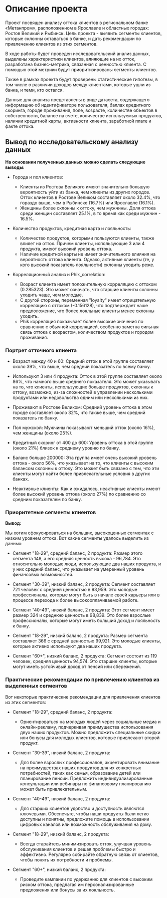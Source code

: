# Описание проекта

Проект посвящен анализу оттока клиентов в региональном банке «Метанпром», расположенном в Ярославле и областных городах: Ростов Великий и Рыбинск. Цель проекта - выявить сегменты клиентов, которые склонны оставаться в банке, и дать рекомендации по привлечению клиентов из этих сегментов.

В ходе работы будет проведен исследовательский анализ данных, выделены характеристики клиентов, влияющие на их отток, разработана бизнес-метрика, связанная с ценностью клиента. С помощью этой метрики будут приоритизированы сегменты клиентов.

Также в рамках проекта будут проверены статистические гипотезы, в том числе о различии доходов между клиентами, которые ушли из банка, и теми, кто остался.

Данные для анализа представлены в виде датасета, содержащего информацию об идентификаторе пользователя, баллах кредитного скоринга, городе проживания, поле, возрасте, количестве объектов в собственности, балансе на счете, количестве используемых продуктов, наличии кредитной карты, активности клиента, заработной плате и факте оттока.

## Вывод по исследовательскому анализу данных

**На основании полученных данных можно сделать следующие выводы:**

- Города и пол клиентов:

    - Клиенты из Ростова Великого имеют значительно большую вероятность уйти из банка, чем клиенты из других городов. Отток клиентов в Ростове Великом составляет около 32.4%, что гораздо выше, чем в Рыбинске (16.7%) или Ярославле (16.1%).
    - Женщины более склонны к оттоку, чем мужчины. Доля оттока среди женщин составляет 25.1%, в то время как среди мужчин - 16.5%.


- Количество продуктов, кредитная карта и лояльность:

    - Количество продуктов, которыми пользуются клиенты, также влияет на отток. Причем клиенты, использующие 3 или 4 продукта, имеют высокий уровень оттока.
    - Наличие кредитной карты не имеет значительного влияния на вероятность оттока клиента. Однако, активные клиенты (те, у кого высокий показатель лояльности) склонны уходить реже.
   
   
- Корреляционный анализ и Phik_correlation:

    - Возраст клиента имеет положительную корреляцию с оттоком (0.285323). Это может означать, что старшие клиенты склонны уходить чаще, чем молодые.
    - С другой стороны, переменная "loyalty" имеет отрицательную корреляцию с оттоком (-0.156128), что подтверждает наше предположение, что более лояльные клиенты менее склонны уходить.
    - Phik корреляция показывает более высокие значения по сравнению с обычной корреляцией, особенно заметна сильная связь оттока с возрастом, количеством продуктов и городом проживания.


 ### Портрет отточного клиента

 - Возраст между 40 и 60: Средний отток в этой группе составляет около 39%, что выше, чем средний показатель по всему банку.


- Используют 3 или 4 продукта: Отток в этой группе составляет около 86%, что намного выше среднего показателя. Это может указывать на то, что клиенты, использующие больше продуктов, склонны к оттоку, возможно, из-за сложностей в управлении несколькими продуктами или недовольства одним или несколькими из них.


- Проживают в Ростове Великом: Средний уровень оттока в этом городе составляет около 32%, что также выше, чем средний показатель по банку.


- Пол мужской: Мужчины показывают меньший отток (около 16%), чем женщины (около 25%).


- Кредитный скоринг от 400 до 600: Уровень оттока в этой группе (около 21%) близок к среднему уровню по банку.


- Баланс больше 200000: Эта группа имеет очень высокий уровень оттока - около 56%, что указывает на то, что клиенты с высоким балансом склонны к оттоку. Это может быть связано с тем, что эти клиенты могут найти более привлекательные условия в других банках.


- Неактивные клиенты: Как и ожидалось, неактивные клиенты имеют более высокий уровень оттока (около 27%) по сравнению со средним показателем по банку.


### Приоритетные сегменты клиентов

**Вывод:**

Мы хотим сфокусироваться на больших, высокоценных сегментах с низким уровнем оттока. Вот какие сегменты удалось выделить из данных:


- Сегмент "18-29", средний баланс, 2 продукта: Размер этого сегмента 148, а его средняя ценность высока - 96,784. Это относительно молодые люди, использующие два наших продукта, и у них средний баланс, что указывает на умеренный уровень финансовых возможностей.


- Сегмент "30-39", низкий баланс, 2 продукта: Сегмент составляет 721 человек с средней ценностью в 93,959. Это молодые профессионалы, которые могут быть в начале своей карьеры или в процессе перехода к более высокооплачиваемой работе.


- Сегмент "40-49", низкий баланс, 2 продукта: Этот сегмент имеет размер 324 и среднюю ценность в 98,839. Это более взрослые профессионалы, которые могут иметь больший доход и лояльность к банку.


- Сегмент "18-29", низкий баланс, 2 продукта: Размер сегмента составляет 366 с средней ценностью 99,921. Это молодые клиенты, которые активно используют два наших продукта.


- Сегмент "60+", низкий баланс, 2 продукта: Сегмент состоит из 119 человек, средняя ценность 94,574. Это старшие клиенты, которые могут иметь устойчивый доход от пенсий или сбережений.

### Практические рекомендации по привлечению клиентов из выделенных сегментов

Вот некоторые практические рекомендации для привлечения клиентов из этих сегментов:

- Сегмент "18-29", средний баланс, 2 продукта:
    - Ориентироваться на молодых людей через социальные медиа и онлайн-рекламу, подчеркивая преимущества использования двух наших продуктов. Можно предложить специальные скидки или бонусы для молодых клиентов, которые привлекают второй продукт.


- Сегмент "30-39", низкий баланс, 2 продукта:
    - Для более взрослых профессионалов, акцентировать внимание на преимуществах наших продуктов для их конкретных потребностей, таких как семья, образование детей или планирование пенсии. Предложить индивидуализированные консультации или вебинары по финансовому планированию может быть привлекательным.


- Сегмент "40-49", низкий баланс, 2 продукта: 
    - Для старших клиентов удобство и доступность являются ключевыми. Обеспечьте, чтобы наши продукты были легко доступны и понятны, предложите помощь в использовании цифровых каналов или возможность обслуживания на дому.


- Сегмент "18-29", низкий баланс, 2 продукта:
    - Всегда старайтесь минимизировать отток, улучшая уровень обслуживания клиентов и решая проблемы быстро и эффективно. Регулярно собирайте обратную связь от клиентов, чтобы понять их потребности и проблемы.


- Сегмент "60+", низкий баланс, 2 продукта: 
    - Проведите кампании по удержанию для клиентов с высоким риском оттока, предлагая им персонализированные предложения или бонусы за их лояльность.





